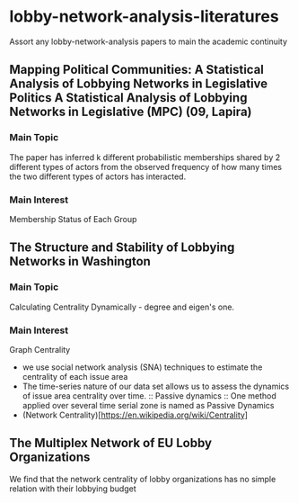 # lobby-network-analysis-literatures
Assort any lobby-network-analysis papers to main the academic continuity


## Mapping Political Communities: A Statistical Analysis of Lobbying Networks in Legislative Politics A Statistical Analysis of Lobbying Networks in Legislative (MPC) (09, Lapira)
### Main Topic
The paper has inferred k different probabilistic memberships shared by 2 different types of actors from the observed frequency of how many times the two different types of actors has interacted.
### Main Interest
Membership Status of Each Group

## The Structure and Stability of Lobbying Networks in Washington 
### Main Topic
Calculating Centrality Dynamically - degree and eigen's one.
### Main Interest
Graph Centrality

- we use social network analysis (SNA) techniques to estimate the centrality of each issue area
- The time-series nature of our data set allows us to assess the dynamics of issue area centrality over time.
:: Passive dynamics :: One method applied over several time serial zone is named as Passive Dynamics
- (Network Centrality)[https://en.wikipedia.org/wiki/Centrality]

## The Multiplex Network of EU Lobby Organizations
We find that the network centrality of lobby organizations has no simple relation with their lobbying budget
